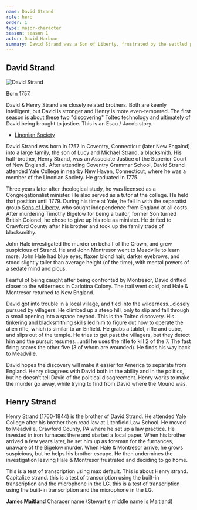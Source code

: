 ```yaml
---
name: David Strand
role: hero
order: 1
type: major-character
season: season 1
actor: David Harbour
summary: David Strand was a Son of Liberty, frustrated by the settled peace between America and England.
---
```

## David Strand

![David Strand](https://en.wikipedia.org/wiki/David_Harbour#/media/File:David_Harbour_by_Gage_Skidmore_2.jpg)

Born 1757.

David & Henry Strand are closely related brothers. Both are keenly intelligent, but David is stronger and Henry is more even-tempered. The first season is about these two "discovering" Toltec technology and ultimately of David being brought to justice. This is an Esau / Jacob story.

* [Linonian Society](https://en.wikipedia.org/wiki/Linonian_Society)

David Strand was born in 1757 in Coventry, Connecticut (later New Engalnd) into a large family, the son of Lucy and Michael Strand, a blacksmith. His half-brother, Henry Strand, was an Associate Justice of the Superior Court of New England . After attending Coventry Grammar School, David Strand attended Yale College in nearby New Haven, Connecticut, where he was a member of the Linonian Society. He graduated in 1775.

Three years later after theological study, he was licensed as a Congregationalist minister. He also served as a tutor at the college. He held that position until 1779. During his time at Yale, he fell in with the separatist group [Sons of Liberty](https://en.wikipedia.org/wiki/Sons_of_Liberty), who sought independence from England at all costs. After murdering Timothy Bigelow for being a traitor, former Son turned British Colonel, he chose to give up his role as minister. He drifted to Crawford County after his brother and took up the family trade of blacksmithy.

John Hale investigated the murder on behalf of the Crown, and grew suspicious of Strand. He and John Montresor went to Meadville to learn more. John Hale had blue eyes, flaxen blond hair, darker eyebrows, and stood slightly taller than average height (of the time), with mental powers of a sedate mind and pious.

Fearful of being caught after being confronted by Montresor, David drifted closer to the wilderness in Carlotina Colony. The trail went cold, and Hale & Montresor returned to New England.

David got into trouble in a local village, and fled into the wilderness...closely pursued by villagers. He climbed up a steep hill, only to slip and fall through a small opening into a space beyond. This is the Toltec discovery. His tinkering and blacksmithing skills led him to figure out how to operate the alien rifle, which is similar to an Enfield. He grabs a tablet, rifle and cube, and slips out of the temple. He tries to get past the villagers, but they detect him and the pursuit resumes...until he uses the rifle to kill 2 of the 7. The fast firing scares the other five (3 of whom are wounded). He finds his way back to Meadville.

David hopes the discovery will make it easier for America to separate from England. Henry disagrees with David both in the ability and in the politics, but he doesn't tell David of the political disagreement. Henry works to make the murder go away, while trying to find from David where the Mound was. 

## Henry Strand

Henry Strand (1760-1844) is the brother of David Strand. He attended Yale College after his brother then read law at Litchfield Law School. He moved to Meadville, Crawford County, PA where he set up a law practice. He invested in iron furnaces there and started a local paper. When his brother arrived a few years later, he set him up as foreman for the furnances, unaware of the Bigelow murder. When Hale & Montresor arrive, he grows suspicious, but he helps his brother escape. He then undermines the investigation leaving Hale & Montresor frustrated and deciding to go home.

This is a test of transcription using max default. This is about Henry strand. Capitalize strand. this is a test of transcription using the built-in transcription and the microphone in the LG.
 this is a test of transcription using the built-in transcription and the microphone in the LG.

**James Maitland** Characer name (Stewart's middle name is Maitland)